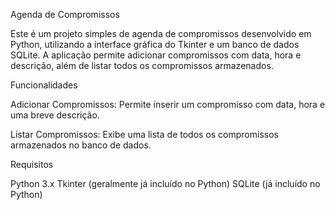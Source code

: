 Agenda de Compromissos

Este é um projeto simples de agenda de compromissos desenvolvido em Python, utilizando a interface gráfica do Tkinter e um banco de dados SQLite. A aplicação permite adicionar compromissos com data, hora e descrição, além de listar todos os compromissos armazenados.

Funcionalidades

Adicionar Compromissos: Permite inserir um compromisso com data, hora e uma breve descrição.

Listar Compromissos: Exibe uma lista de todos os compromissos armazenados no banco de dados.

Requisitos

Python 3.x
Tkinter (geralmente já incluído no Python)
SQLite (já incluído no Python)